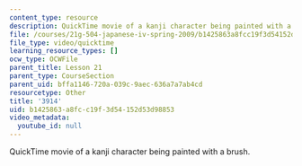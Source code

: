 ```yaml
---
content_type: resource
description: QuickTime movie of a kanji character being painted with a brush.
file: /courses/21g-504-japanese-iv-spring-2009/b1425863a8fcc19f3d54152d53d98853_3914.mov
file_type: video/quicktime
learning_resource_types: []
ocw_type: OCWFile
parent_title: Lesson 21
parent_type: CourseSection
parent_uid: bffa1146-720a-039c-9aec-636a7a7ab4cd
resourcetype: Other
title: '3914'
uid: b1425863-a8fc-c19f-3d54-152d53d98853
video_metadata:
  youtube_id: null
---
```

QuickTime movie of a kanji character being painted with a brush.

